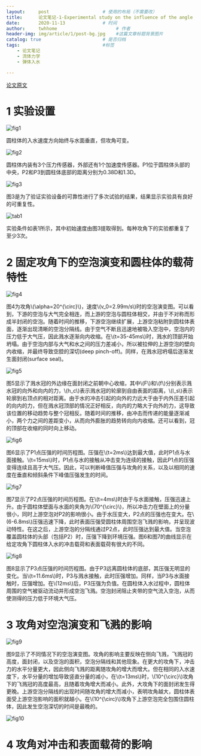 ```yaml
---
layout:     post                    # 使用的布局（不需要改）
title:      论文笔记-1-Experimental study on the influence of the angle of attack on cavity evolution and surface load in the water entry of a cylinder               # 标题 
date:       2020-11-13              # 时间
author:     twhhome                      # 作者
header-img: img/article/1/post-bg.jpg    #这篇文章标题背景图片
catalog: true                       # 是否归档
tags:                               #标签
    - 论文笔记
    - 流体力学
    - 弹体入水

---
```


[论文原文](http://www.sciencedirect.com/science/article/pii/S0029801820311914)

# 1 实验设置
![fig1](/img/article/1/fig1.png)

圆柱体的入水速度方向始终与水面垂直，但攻角可变。

![fig2](/img/article/1/fig2.png)

圆柱体内装有3个压力传感器，外部还有1个加速度传感器。P1位于圆柱体头部的中央，P2和P3到圆柱体底部的距离分别为0.38D和1.3D。

![fig3](/img/article/1/fig3.png)

图3是为了验证实验设备的可靠性进行了多次试验的结果，结果显示实验具有良好的可重复性。

![tab1](/img/article/1/tab1.png)

实验条件如表1所示，其中初始速度由图3提取得到。每种攻角下的实验都重复了至少3次。

# 2 固定攻角下的空泡演变和圆柱体的载荷特性
![fig4](/img/article/1/fig4.png)

图4为攻角\\(\alpha=20^{\circ}\\)，速度\\(v\_0=2.99m/s\\)时的空泡演变图。可以看到，下游的空泡与大气完全相连，而上游的空泡与圆柱体相交，并由于不对称而形成半封闭的空泡。随着时间的推移，下游空泡继续扩展，上游空泡粘附到圆柱体表面，逐渐出现清晰的空泡分隔线。由于空气不断且迅速地被吸入空泡中，空泡内的压力低于大气压，因此溅水逐渐向内收缩。在\\(t=35-45ms\\)时，溅水的顶部开始坍塌。由于空泡内部与大气和水之间的压力差减小，所以被拉伸的上游空泡的壁向内收缩，并最终导致空腔的深切(deep pinch-off)。同样，在溅水冠坍塌后逐渐发生面封闭(surface seal)。

![fig5](/img/article/1/fig5.png)

图5显示了溅水冠的外边缘在面封闭之前朝中心收缩，其中\\(F\\)和\\(f\\)分别表示溅水冠的向外和向内的力，\\(h\_c\\)表示溅水冠的轮廓到自由表面的距离，\\(l\_s\\)表示轮廓到右顶点的相对距离。由于水的冲击引起的向外的力远大于由于内外压差引起的向内的力，但在溅水冠顶部的情况正好相反，向内的力略大于向外的力，这导致该位置的移动趋势与整个冠相反。随着时间的推移，由冲击而传递的能量逐渐减小，两个力之间的差距变小，从而向外膨胀的趋势转向向内收缩。还可以看到，冠的顶部在收缩的同时向上移动。

![fig6](/img/article/1/fig6.png)

图6显示了P1点压强的时间历程图。压强在\\(t=2ms\\)达到最大值，此时P1点与水面接触。\\(t=15ms\\)时，P1点与水的接触从冲击变为连续的接触，因此P1点的压强变得连续且高于大气压。因此，可以判断峰值压强与攻角的关系，以及以相同的速度在垂直和倾斜条件下峰值压强发生的时间。

![fig7](/img/article/1/fig7.png)

图7显示了P2点压强的时间历程图。在\\(t=4ms\\)时由于与水面接触，压强迅速上升。由于圆柱体壁面与水面的夹角为\\(70^{\circ}\\)，所以冲击力在壁面上的分量很小，同时上游空泡对P2的影响很小。由于水压变大，P2点的压强也在变大。在\\(6-6.8ms\\)压强迅速下降，此时表面压强受圆柱体周围空泡飞溅的影响，并呈现波动特性。在这之后，上游空泡的分隔线通过P2点，此时压强达到最大值。当空泡覆盖圆柱体的头部（包括P2）时，压强下降到环境压强。图6和图7的曲线显示在给定攻角下圆柱体入水的冲击载荷和表面载荷有很大的不同。

![fig8](/img/article/1/fig8.png)

图8显示了P3点压强的时间历程图。由于P3远离圆柱体的底部，其压强无明显的变化。当\\(t=11.6ms\\)时，P3与溅水接触，此时压强增加。同样，当P3与水面接触时，压强增加。在\\(12ms\\)后，P3压强为负值。在圆柱体入水过程中，圆柱体周围的空气被驱动流动并形成空泡飞溅。空泡封闭阻止夹带的空气流入空泡，从而使测得的压力低于环境大气压。

# 3 攻角对空泡演变和飞溅的影响
![fig9](/img/article/1/fig9.png)

图9显示了不同情况下的空泡演变图。攻角的影响主要反映在侧向飞溅，飞溅冠的高度，面封闭，以及空泡的面积，空泡分隔线和其他现象。在更大的攻角下，冲击力的水平分量更大，因此侧向飞溅的距离随攻角的增大而增大。但在相同的入水速度下，水平分量的增加导致竖直分量的减小，在\\(t=13ms\\)时，\\(10^{\circ}\\)攻角下的飞溅冠的高度最高，且随着攻角增大而减小。此外，大攻角下的面封闭发生得更晚。上游空泡分隔线的出现时间随攻角的增大而减小，表明攻角越大，圆柱体表面受上游空泡影响的面积就越小。在\\(10^{\circ}\\)攻角下上游空泡完全包围住圆柱体，因此发生空泡深切的时间是最晚的。

![fig10](/img/article/1/fig10.png)



# 4 攻角对冲击和表面载荷的影响
